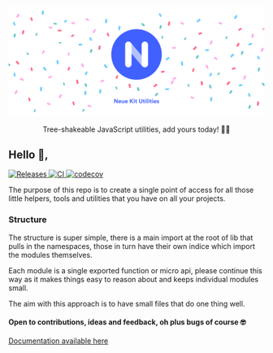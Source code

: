 ![Hero](https://raw.githubusercontent.com/neuekit/utilities/main/.github/hero.svg)

<p align="center">
  Tree-shakeable JavaScript utilities, add yours today! 🧑‍💻
</p>

## Hello 👋,

<a href="https://github.com/neuekit/utilities/releases">
<img src="https://img.shields.io/github/v/release/neuekit/utilities" alt="Releases" />
</a>

<a href="https://github.com/neuekit/utilities/actions">
<img src="https://img.shields.io/github/workflow/status/neuekit/utilities/test-coverage-ci" alt="CI" />
</a>

<a href="https://codecov.io/gh/neuekit/utilities">
<img src="https://img.shields.io/codecov/c/github/neuekit/utilites" alt="codecov" />
</a>

The purpose of this repo is to create a single point of access for all those little helpers, tools and utilities that you have on all your projects.

### Structure

The structure is super simple, there is a main import at the root of lib that pulls in the namespaces, those in turn have their own indice which import the modules themselves.

Each module is a single exported function or micro api, please continue this way as it makes things easy to reason about and keeps individual modules small.

The aim with this approach is to have small files that do one thing well.

#### Open to contributions, ideas and feedback, oh plus bugs of course 🤓

[Documentation available here](https://neuekit.github.io/utilities/index.html)
